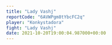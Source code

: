 ```yaml
---
title: "Lady Vashj"
reportCode: "6AVWPgm8tYbcFC2q"
player: "Konkystadora"
fight: "Lady Vashj"
date: 2021-10-20T19:00:04.987000+00:00
---
```


